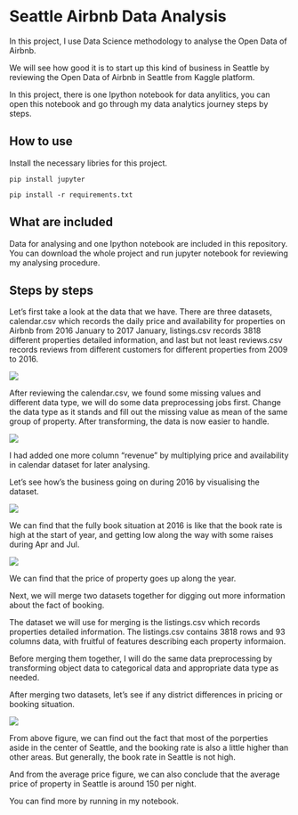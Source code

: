 # Seattle Airbnb Data Analysis

In this project, I use Data Science methodology to analyse the Open Data of Airbnb.

We will see how good it is to start up this kind of business in Seattle by reviewing the Open Data of Airbnb in Seattle from Kaggle platform. 

In this project, there is one Ipython notebook for data anylitics, you can open this notebook and go through my data analytics journey steps by steps.

## How to use

Install the necessary libries for this project.

`pip install jupyter`

`pip install -r requirements.txt`

## What are included

Data for analysing and one Ipython notebook are included in this repository. You can download the whole project and run jupyter notebook for reviewing my analysing procedure. 


## Steps by steps

Let’s first take a look at the data that we have. There are three datasets, calendar.csv which records the daily price and availability for properties on Airbnb from 2016 January to 2017 January, listings.csv records 3818 different properties detailed information, and last but not least reviews.csv records reviews from different customers for different properties from 2009 to 2016.

![](https://cdn-images-1.medium.com/max/1600/1*gD7ulBcmhEpTRG3OefEfiw.png)

After reviewing the calendar.csv, we found some missing values and different data type, we will do some data preprocessing jobs first. Change the data type as it stands and fill out the missing value as mean of the same group of property. After transforming, the data is now easier to handle.

![](https://cdn-images-1.medium.com/max/1600/1*-bmzDIx0nbXzY7tu4y_-FQ.png)

I had added one more column “revenue” by multiplying price and availability in calendar dataset for later analysing.

Let’s see how’s the business going on during 2016 by visualising the dataset.

![](https://cdn-images-1.medium.com/max/1600/1*piGbW9vM5ukZSxXh8yBkdw.png)

We can find that the fully book situation at 2016 is like that the book rate is high at the start of year, and getting low along the way with some raises during Apr and Jul.

![](https://cdn-images-1.medium.com/max/1600/1*4jPbMqWVcvBwZ6MQB65Ypg.png)

We can find that the price of property goes up along the year.

Next, we will merge two datasets together for digging out more information about the fact of booking.

The dataset we will use for merging is the listings.csv which records properties detailed information. The listings.csv contains 3818 rows and 93 columns data, with fruitful of features describing each property informaion.

Before merging them together, I will do the same data preprocessing by transforming object data to categorical data and appropriate data type as needed.

After merging two datasets, let’s see if any district differences in pricing or booking situation.

![](https://cdn-images-1.medium.com/max/1600/1*feR7p7j8nitejDU5QbrXWg.png)

From above figure, we can find out the fact that most of the porperties aside in the center of Seattle, and the booking rate is also a little higher than other areas. But generally, the book rate in Seattle is not high.

And from the average price figure, we can also conclude that the average price of property in Seattle is around 150 per night.

You can find more by running in my notebook.

